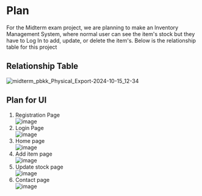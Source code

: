 # Plan
For the Midterm exam project, we are planning to make an Inventory Management System, where normal user can see the item's stock but they have to Log In to add, update, or delete the item's. Below is the relationship table for this project <br>
## Relationship Table
![midterm_pbkk_Physical_Export-2024-10-15_12-34](https://github.com/user-attachments/assets/2fa77401-df44-4f60-9ba6-5edf46db22ef)
## Plan for UI
1. Registration Page <br>
  ![image](https://github.com/user-attachments/assets/da825420-8140-4742-b5e6-d80ec9a7ae20)
2. Login Page <br>
  ![image](https://github.com/user-attachments/assets/756afdde-e4ec-4054-8c9e-ea6ef5436006)
3. Home page <br>
  ![image](https://github.com/user-attachments/assets/06764cae-847a-46bb-a5d0-0b02cfe68d08)
4. Add item page <br>
![image](https://github.com/user-attachments/assets/813353ef-05c0-4f7d-a2ba-415b4e6a58be)
5. Update stock page <br>
   ![image](https://github.com/user-attachments/assets/93dee227-403b-4fbe-9c49-e3838181f011)
6. Contact page <br>
![image](https://github.com/user-attachments/assets/f7268891-4da2-4293-8869-5a225cd43a03)


